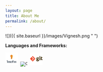 ```yaml
---
layout: page
title: About Me
permalink: /about/
---
```


![]({{ site.baseurl }}/images/Vignesh.png " ")

**Languages and Frameworks:**
<p align="left">
  <code><img src="https://github.com/vignesh8491/myblog/blob/master/images/TF_FullColot_Stacked.jpg" alt="tensorflow" width="40" height="40"/></code>&nbsp;
  <code><img src="https://github.com/abranhe/programming-languages-logos/blob/master/src/c/c_48x48.png" alt="C" width="40" height="40" /></code>&nbsp;
  <code><img src="https://raw.githubusercontent.com/github/explore/80688e429a7d4ef2fca1e82350fe8e3517d3494d/topics/git/git.png" alt="git" width="40" height="40" /></code>&nbsp;
   </p>
